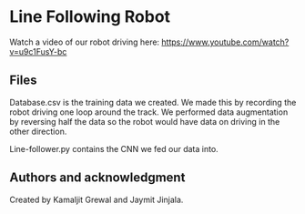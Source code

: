 # Line Following Robot

Watch a video of our robot driving here: https://www.youtube.com/watch?v=u9c1FusY-bc

## Files

Database.csv is the training data we created. We made this by recording the robot driving one loop around the track. We performed data augmentation by reversing half the data so the robot would have data on driving in the other direction.

Line-follower.py contains the CNN we fed our data into.

## Authors and acknowledgment
Created by Kamaljit Grewal and Jaymit Jinjala.

